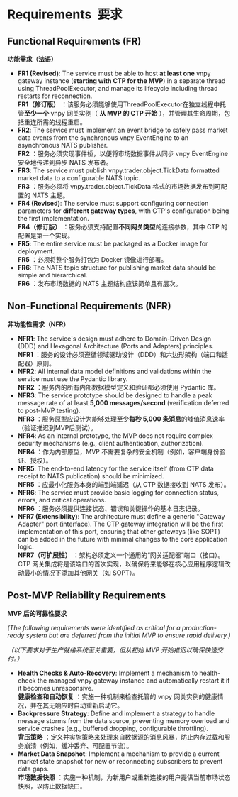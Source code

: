 # **Requirements  要求**

## **Functional Requirements (FR)**

**功能需求（法语）**

* **FR1 (Revised)**: The service must be able to host **at least one** vnpy gateway instance (**starting with CTP for the MVP**) in a separate thread using ThreadPoolExecutor, and manage its lifecycle including thread restarts for reconnection.  
  **FR1（修订版）** ：该服务必须能够使用ThreadPoolExecutor在独立线程中托管**至少一个** vnpy 网关实例（ **从 MVP 的 CTP 开始** ），并管理其生命周期，包括重连所需的线程重启。  
* **FR2**: The service must implement an event bridge to safely pass market data events from the synchronous vnpy EventEngine to an asynchronous NATS publisher.  
  **FR2** ：服务必须实现事件桥，以便将市场数据事件从同步 vnpy EventEngine 安全地传递到异步 NATS 发布者。  
* **FR3**: The service must publish vnpy.trader.object.TickData formatted market data to a configurable NATS topic.  
  **FR3** ：服务必须将 vnpy.trader.object.TickData 格式的市场数据发布到可配置的 NATS 主题。  
* **FR4 (Revised)**: The service must support configuring connection parameters for **different gateway types**, with CTP's configuration being the first implementation.  
  **FR4（修订版）** ：服务必须支持配置**不同网关类型**的连接参数，其中 CTP 的配置是第一个实现。  
* **FR5**: The entire service must be packaged as a Docker image for deployment.  
  **FR5** ：必须将整个服务打包为 Docker 镜像进行部署。  
* **FR6**: The NATS topic structure for publishing market data should be simple and hierarchical.  
  **FR6** ：发布市场数据的 NATS 主题结构应该简单且有层次。

## **Non-Functional Requirements (NFR)**

**非功能性需求（NFR）**

* **NFR1**: The service's design must adhere to Domain-Driven Design (DDD) and Hexagonal Architecture (Ports and Adapters) principles.  
  **NFR1** ：服务的设计必须遵循领域驱动设计（DDD）和六边形架构（端口和适配器）原则。  
* **NFR2**: All internal data model definitions and validations within the service must use the Pydantic library.  
  **NFR2** ：服务内的所有内部数据模型定义和验证都必须使用 Pydantic 库。  
* **NFR3**: The service prototype should be designed to handle a peak message rate of at least **5,000 messages/second** (verification deferred to post-MVP testing).  
  **NFR3** ：服务原型应设计为能够处理至少**每秒 5,000 条消息**的峰值消息速率（验证推迟到MVP后测试）。  
* **NFR4**: As an internal prototype, the MVP does not require complex security mechanisms (e.g., client authentication, authorization).  
  **NFR4** ：作为内部原型，MVP 不需要复杂的安全机制（例如，客户端身份验证、授权）。  
* **NFR5**: The end-to-end latency for the service itself (from CTP data receipt to NATS publication) should be minimized.  
  **NFR5** ：应最小化服务本身的端到端延迟（从 CTP 数据接收到 NATS 发布）。  
* **NFR6**: The service must provide basic logging for connection status, errors, and critical operations.  
  **NFR6** ：服务必须提供连接状态、错误和关键操作的基本日志记录。  
* **NFR7 (Extensibility)**: The architecture must define a generic "Gateway Adapter" port (interface). The CTP gateway integration will be the first implementation of this port, ensuring that other gateways (like SOPT) can be added in the future with minimal changes to the core application logic.  
  **NFR7（可扩展性）** ：架构必须定义一个通用的“网关适配器”端口（接口）。CTP 网关集成将是该端口的首次实现，以确保将来能够在核心应用程序逻辑改动最小的情况下添加其他网关（如 SOPT）。

## **Post-MVP Reliability Requirements**

**MVP 后的可靠性要求**

*(The following requirements were identified as critical for a production-ready system but are deferred from the initial MVP to ensure rapid delivery.)*

*（以下要求对于生产就绪系统至关重要，但从初始 MVP 开始推迟以确保快速交付。）*

* **Health Checks & Auto-Recovery**: Implement a mechanism to health-check the managed vnpy gateway instance and automatically restart it if it becomes unresponsive.  
  **健康检查和自动恢复** ：实施一种机制来检查托管的 vnpy 网关实例的健康情况，并在其无响应时自动重新启动它。  
* **Backpressure Strategy**: Define and implement a strategy to handle message storms from the data source, preventing memory overload and service crashes (e.g., buffered dropping, configurable throttling).  
  **背压策略** ：定义并实施策略来处理来自数据源的消息风暴，防止内存过载和服务崩溃（例如，缓冲丢弃、可配置节流）。  
* **Market Data Snapshot**: Implement a mechanism to provide a current market state snapshot for new or reconnecting subscribers to prevent data gaps.  
  **市场数据快照** ：实施一种机制，为新用户或重新连接的用户提供当前市场状态快照，以防止数据缺口。
